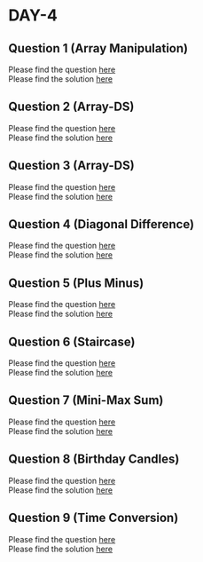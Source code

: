 # DAY-4

## Question 1 (Array Manipulation)

Please find the question [here](./Question-1/Day-4-Q1.pdf) <br>
Please find the solution [here](./Question-1/Day-4-Q1.py)

## Question 2 (Array-DS)

Please find the question [here](./Question-2/Day-4-Q2.pdf) <br>
Please find the solution [here](./Question-2/Day-4-Q2.py)

## Question 3 (Array-DS)

Please find the question [here](./Question-3/Day-4-Q3.pdf) <br>
Please find the solution [here](./Question-3/Day-4-Q3.py)

## Question 4 (Diagonal Difference)

Please find the question [here](./Question-4/Day-4-Q4.pdf) <br>
Please find the solution [here](./Question-4/Day-4-Q4.py)

## Question 5 (Plus Minus)

Please find the question [here](./Question-5/question.pdf) <br>
Please find the solution [here](./Question-5/solution.py)


## Question 6 (Staircase)

Please find the question [here](./Question-6/question.pdf) <br>
Please find the solution [here](./Question-6/solution.py)

## Question 7 (Mini-Max Sum)

Please find the question [here](./Question-7/question.pdf) <br>
Please find the solution [here](./Question-7/solution.py)

## Question 8 (Birthday Candles)

Please find the question [here](./Question-8/question.pdf) <br>
Please find the solution [here](./Question-8/solution.py)


## Question 9 (Time Conversion)

Please find the question [here](./Question-9/question.pdf) <br>
Please find the solution [here](./Question-9/solution.py)